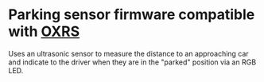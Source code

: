 # Parking sensor firmware compatible with [OXRS](https://oxrs.io)

Uses an ultrasonic sensor to measure the distance to an approaching car and indicate to the driver when they are in the "parked" position via an RGB LED.